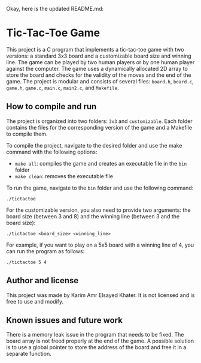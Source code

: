 Okay, here is the updated README.md:

# Tic-Tac-Toe Game

This project is a C program that implements a tic-tac-toe game with two versions: a standard 3x3 board and a customizable board size and winning line. The game can be played by two human players or by one human player against the computer. The game uses a dynamically allocated 2D array to store the board and checks for the validity of the moves and the end of the game. The project is modular and consists of several files: `board.h`, `board.c`, `game.h`, `game.c`, `main.c`, `main2.c`, and `Makefile`.

## How to compile and run

The project is organized into two folders: `3x3` and `customizable`. Each folder contains the files for the corresponding version of the game and a Makefile to compile them.

To compile the project, navigate to the desired folder and use the make command with the following options:

- `make all`: compiles the game and creates an executable file in the `bin` folder
- `make clean`: removes the executable file

To run the game, navigate to the `bin` folder and use the following command:

`./tictactoe`

For the customizable version, you also need to provide two arguments: the board size (between 3 and 8) and the winning line (between 3 and the board size):

`./tictactoe <board_size> <winning_line>`

For example, if you want to play on a 5x5 board with a winning line of 4, you can run the program as follows:

`./tictactoe 5 4`

## Author and license

This project was made by Karim Amr Elsayed Khater. It is not licensed and is free to use and modify.

## Known issues and future work

There is a memory leak issue in the program that needs to be fixed. The board array is not freed properly at the end of the game. A possible solution is to use a global pointer to store the address of the board and free it in a separate function.
